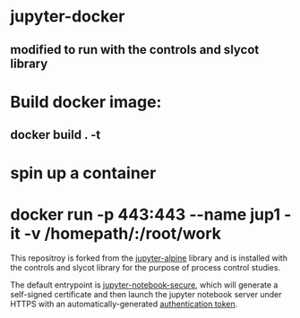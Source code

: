 # jupyter-docker
## modified to run with the controls and slycot library

# Build docker image:
## docker build . -t <name>
# spin up a container
# docker run -p 443:443  --name jup1 -it -v /homepath/:/root/work  <name of image>

This repositroy is forked from the [jupyter-alpine](https://github.com/Corneliuscob/jupyter-alpine) library and is installed with the controls and slycot library for the purpose of process control studies.

The default entrypoint is [jupyter-notebook-secure](util/jupyter-notebook-secure), which will generate a self-signed certificate and then launch the jupyter notebook server under HTTPS with an automatically-generated [authentication token](http://jupyter-notebook.readthedocs.io/en/stable/security.html).
